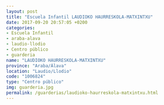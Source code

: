 ```yaml
---
layout: post
title: "Escuela Infantil LAUDIOKO HAURRESKOLA-MATXINTXU"
date: 2017-09-20 20:57:05 +0200
categories:
- Escuela Infantil
- araba-alava
- laudio-llodio
- Centro público
- guarderia
name: "LAUDIOKO HAURRESKOLA-MATXINTXU"
province: "Araba/Álava"
location: "Laudio/Llodio"
code: "1006824"
type: "Centro público"
img: guarderia.jpg
permalink: /guarderias/laudioko-haurreskola-matxintxu.html
---
```

